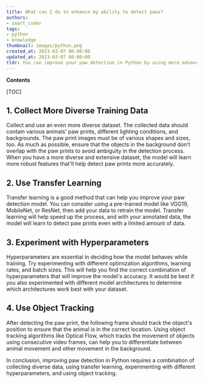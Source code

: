 ```yaml
---
title: What can I do to enhance my ability to detect paws?
authors:
- smart_coder
tags:
- python
- knowledge
thumbnail: images/python.png
created_at: 2023-03-07 00:00:00
updated_at: 2023-03-07 00:00:00
tldr: You can improve your paw detection in Python by using more advanced computer vision techniques such as deep learning algorithms.
---
```


**Contents**

[TOC]

## 1. Collect More Diverse Training Data

Collect and use an even more diverse dataset. The collected data should contain various animals' paw prints, different lighting conditions, and backgrounds. The paw print images must be of various shapes and sizes, too. As much as possible, ensure that the objects in the background don't overlap with the paw prints to avoid ambiguity in the detection process. When you have a more diverse and extensive dataset, the model will learn more robust features that'll help detect paw prints more accurately. 

## 2. Use Transfer Learning

Transfer learning is a good method that can help you improve your paw detection model. You can consider using a pre-trained model like VGG19, MobileNet, or ResNet, then add your data to retrain the model. Transfer learning will help speed up the process, and with your annotated data, the model will learn to detect paw prints even with a limited amount of data.

## 3. Experiment with Hyperparameters 

Hyperparameters are essential in deciding how the model behaves while training. Try experimenting with different optimization algorithms, learning rates, and batch sizes. This will help you find the correct combination of hyperparameters that will improve the model's accuracy. It would be best if you also experimented with different model architectures to determine which architectures work best with your dataset.

## 4. Use Object Tracking 

After detecting the paw print, the following frame should track the object's position to ensure that the animal is in the correct location. Using object tracking algorithms like Optical Flow, which tracks the movement of objects using consecutive video frames, can help you to differentiate between animal movement and other movement in the background. 

In conclusion, improving paw detection in Python requires a combination of collecting diverse data, using transfer learning, experimenting with different hyperparameters, and using object tracking.
